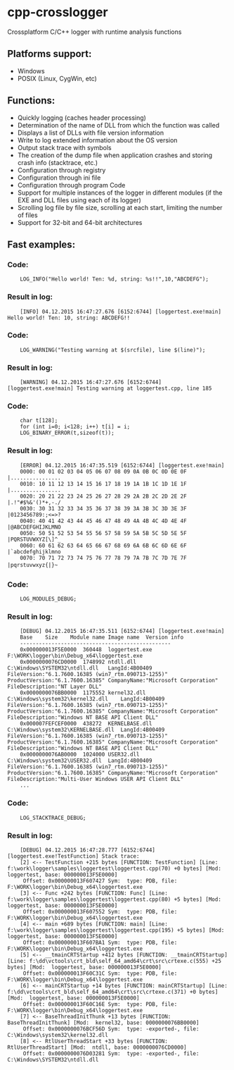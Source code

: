 # cpp-crosslogger
Crossplatform C/C++ logger with runtime analysis functions

## Platforms support:
- Windows
- POSIX (Linux, CygWin, etc)

## Functions:
- Quickly logging (caches header processing)
- Determination of the name of DLL from which the function was called
- Displays a list of DLLs with file version information
- Write to log extended information about the OS version
- Output stack trace with symbols
- The creation of the dump file when application crashes and storing crash info (stacktrace, etc.)
- Configuration through registry
- Configuration through ini file
- Configuration through program Code
- Support for multiple instances of the logger in different modules (if the EXE and DLL files using each of its logger)
- Scrolling log file by file size, scrolling at each start, limiting the number of files
- Support for 32-bit and 64-bit architectures

## Fast examples:

### Code:
```
    LOG_INFO("Hello world! Ten: %d, string: %s!!",10,"ABCDEFG");
```
### Result in log:
```
    [INFO] 04.12.2015 16:47:27.676 [6152:6744] [loggertest.exe!main] Hello world! Ten: 10, string: ABCDEFG!!
```
### Code:
```
    LOG_WARNING("Testing warning at $(srcfile), line $(line)");
```
### Result in log:
```
    [WARNING] 04.12.2015 16:47:27.676 [6152:6744] [loggertest.exe!main] Testing warning at loggertest.cpp, line 185
```

### Code:
```
    char t[128];
    for (int i=0; i<128; i++) t[i] = i;
    LOG_BINARY_ERROR(t,sizeof(t));
```
### Result in log:
```
    [ERROR] 04.12.2015 16:47:35.519 [6152:6744] [loggertest.exe!main] 
    0000: 00 01 02 03 04 05 06 07 08 09 0A 0B 0C 0D 0E 0F |................
    0010: 10 11 12 13 14 15 16 17 18 19 1A 1B 1C 1D 1E 1F |................
    0020: 20 21 22 23 24 25 26 27 28 29 2A 2B 2C 2D 2E 2F |.!"#$%&'()*+,-./
    0030: 30 31 32 33 34 35 36 37 38 39 3A 3B 3C 3D 3E 3F |0123456789:;<=>?
    0040: 40 41 42 43 44 45 46 47 48 49 4A 4B 4C 4D 4E 4F |@ABCDEFGHIJKLMNO
    0050: 50 51 52 53 54 55 56 57 58 59 5A 5B 5C 5D 5E 5F |PQRSTUVWXYZ[\]^_
    0060: 60 61 62 63 64 65 66 67 68 69 6A 6B 6C 6D 6E 6F |`abcdefghijklmno
    0070: 70 71 72 73 74 75 76 77 78 79 7A 7B 7C 7D 7E 7F |pqrstuvwxyz{|}~
``` 
### Code:
```
    LOG_MODULES_DEBUG;
```
### Result in log:
```
    [DEBUG] 04.12.2015 16:47:35.511 [6152:6744] [loggertest.exe!main]
    Base	Size	Module name	Image name	Version info
    ------------------------------------------------
    0x000000013F5E0000	360448	loggertest.exe	F:\WORK\logger\bin\Debug_x64\loggertest.exe	
    0x0000000076CD0000	1748992	ntdll.dll	C:\Windows\SYSTEM32\ntdll.dll	LangId:4B00409	FileVersion:"6.1.7600.16385 (win7_rtm.090713-1255)"	ProductVersion:"6.1.7600.16385"	CompanyName:"Microsoft Corporation"	FileDescription:"NT Layer DLL"	
    0x0000000076BB0000	1175552	kernel32.dll	C:\Windows\system32\kernel32.dll	LangId:4B00409	FileVersion:"6.1.7600.16385 (win7_rtm.090713-1255)"	ProductVersion:"6.1.7600.16385"	CompanyName:"Microsoft Corporation"	FileDescription:"Windows NT BASE API Client DLL"	
    0x000007FEFCEF0000	438272	KERNELBASE.dll	C:\Windows\system32\KERNELBASE.dll	LangId:4B00409	FileVersion:"6.1.7600.16385 (win7_rtm.090713-1255)"	ProductVersion:"6.1.7600.16385"	CompanyName:"Microsoft Corporation"	FileDescription:"Windows NT BASE API Client DLL"	
    0x0000000076AB0000	1024000	USER32.dll	C:\Windows\system32\USER32.dll	LangId:4B00409	FileVersion:"6.1.7600.16385 (win7_rtm.090713-1255)"	ProductVersion:"6.1.7600.16385"	CompanyName:"Microsoft Corporation"	FileDescription:"Multi-User Windows USER API Client DLL"	
    ...
```
### Code:
```
    LOG_STACKTRACE_DEBUG;
```
### Result in log:
```
    [DEBUG] 04.12.2015 16:47:28.777 [6152:6744] [loggertest.exe!TestFunction] Stack trace:
    [2] <-- TestFunction +215 bytes [FUNCTION: TestFunction] [Line: f:\work\logger\samples\loggertest\loggertest.cpp(70) +0 bytes] [Mod:  loggertest, base: 000000013F5E0000] 
     Offset: 0x000000013F607427 Sym:  type: PDB, file: F:\WORK\logger\bin\Debug_x64\loggertest.exe
    [3] <-- Func +242 bytes [FUNCTION: Func] [Line: f:\work\logger\samples\loggertest\loggertest.cpp(80) +5 bytes] [Mod:  loggertest, base: 000000013F5E0000] 
     Offset: 0x000000013F607552 Sym:  type: PDB, file: F:\WORK\logger\bin\Debug_x64\loggertest.exe
    [4] <-- main +689 bytes [FUNCTION: main] [Line: f:\work\logger\samples\loggertest\loggertest.cpp(195) +5 bytes] [Mod:  loggertest, base: 000000013F5E0000] 
     Offset: 0x000000013F607BA1 Sym:  type: PDB, file: F:\WORK\logger\bin\Debug_x64\loggertest.exe
    [5] <-- __tmainCRTStartup +412 bytes [FUNCTION: __tmainCRTStartup] [Line: f:\dd\vctools\crt_bld\self_64_amd64\crt\src\crtexe.c(555) +25 bytes] [Mod:  loggertest, base: 000000013F5E0000] 
     Offset: 0x000000013F60C31C Sym:  type: PDB, file: F:\WORK\logger\bin\Debug_x64\loggertest.exe
    [6] <-- mainCRTStartup +14 bytes [FUNCTION: mainCRTStartup] [Line: f:\dd\vctools\crt_bld\self_64_amd64\crt\src\crtexe.c(371) +0 bytes] [Mod:  loggertest, base: 000000013F5E0000] 
     Offset: 0x000000013F60C16E Sym:  type: PDB, file: F:\WORK\logger\bin\Debug_x64\loggertest.exe
    [7] <-- BaseThreadInitThunk +13 bytes [FUNCTION: BaseThreadInitThunk] [Mod:  kernel32, base: 0000000076BB0000] 
     Offset: 0x0000000076BCF56D Sym:  type: -exported-, file: C:\Windows\system32\kernel32.dll
    [8] <-- RtlUserThreadStart +33 bytes [FUNCTION: RtlUserThreadStart] [Mod:  ntdll, base: 0000000076CD0000] 
     Offset: 0x0000000076D03281 Sym:  type: -exported-, file: C:\Windows\SYSTEM32\ntdll.dll
```    
